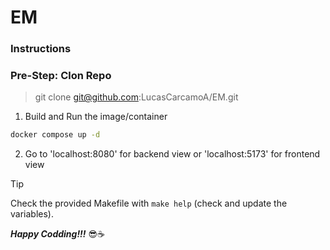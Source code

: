 # EM

### Instructions

### Pre-Step: Clon Repo

> git clone git@github.com:LucasCarcamoA/EM.git

1. Build and Run the image/container

```bash
docker compose up -d
```

2. Go to 'localhost:8080' for backend view or 'localhost:5173' for frontend view

> [!TIP]
>
> Check the provided Makefile with `make help` (check and update the variables).
 
**_Happy Codding!!!_** 😎☕
